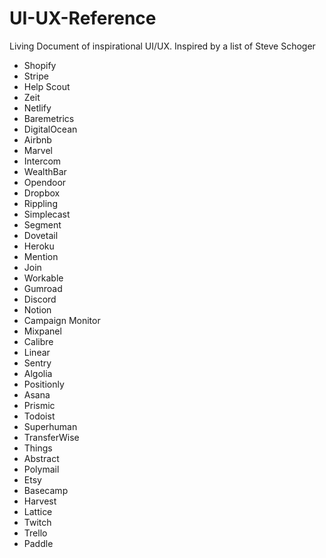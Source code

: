 # UI-UX-Reference
Living Document of inspirational UI/UX. Inspired by a list of Steve Schoger

- Shopify
- Stripe
- Help Scout
- Zeit
- Netlify
- Baremetrics
- DigitalOcean
- Airbnb
- Marvel
- Intercom
- WealthBar
- Opendoor
- Dropbox
- Rippling
- Simplecast
- Segment
- Dovetail
- Heroku
- Mention
- Join
- Workable
- Gumroad
- Discord
- Notion
- Campaign Monitor
- Mixpanel
- Calibre
- Linear
- Sentry
- Algolia
- Positionly
- Asana
- Prismic
- Todoist
- Superhuman
- TransferWise
- Things
- Abstract
- Polymail
- Etsy
- Basecamp
- Harvest
- Lattice
- Twitch
- Trello
- Paddle
